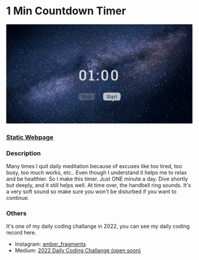 # 1 Min Countdown Timer

![image](https://github.com/Kate-Chu/1_min_countdown_timer/blob/main/intro%20gif.GIF)
<h3><a href="http://127.0.0.1:5500/04_Countdown-Timer/index.html">Static Webpage</a></h3>

<h3>Description</h3>
<p>Many times I quit daily meditation because of excuses like too tired, too busy, too much works, etc.. Even though I understand it helps me to relax and be healthier. So I make this timer. Just ONE minute a day. Dive shortly but deeply, and it still helps well. At time over, the handbell ring sounds. It's a very soft sound so make sure you won't be disturbed if you want to continue.</p>

<h3>Others</h3>
<p>It's one of my daily coding challange in 2022, you can see my daily coding record here.</p>
<ul>
  <li>Instagram: <a href="https://www.instagram.com/amber_fragments/">amber_fragments</a></li>
  <li>Medium: <a href="https://medium.com/p/35f753e9ea2c/edit">2022 Daily Coding Challange (open soon)</a></li>
</ul>
